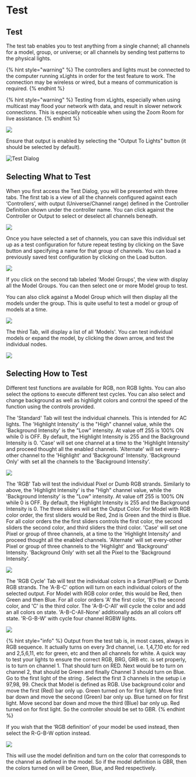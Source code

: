 # Test

## Test

The test tab enables you to test anything from a single channel; all channels for a model, group, or universe; or all channels by sending test patterns to the physical lights.

{% hint style="warning" %}
The controllers and lights must be connected to the computer running xLights in order for the test feature to work. The connection may be wireless or wired, but a means of communication is required.
{% endhint %}

{% hint style="warning" %}
Testing from xLights, especially when using multicast may flood your network with data, and result in slower network connections. This is especially noticeable when using the Zoom Room for live assistance.
{% endhint %}

![](https://lh5.googleusercontent.com/0Dm4AzgxkGb-lfbRgygMuSwoOJ0K0UiRCaOJljoXv5qhFzxBO-nTPhZVS4Rm3QdmNTy8taq2gHSnbWRL8vGZbdlNBctKmISkDPfe5o3zRjA89QL0J4qOTBqUqaWi2MwiXY66R0Rh)

Ensure that output is enabled by selecting the "Output To Lights" button (it should be selected by default).

![Test Dialog](<../../../.gitbook/assets/image (763).png>)

## Selecting What to Test

When you first access the Test Dialog, you will be presented with three tabs. The first tab is a view of all the channels configured against each ‘Controllers’, with output (Universe/Channel range) defined in the Controller Definition shown under the controller name. You can click against the Controller or Output to select or deselect all channels beneath.

![](<../../../.gitbook/assets/image (759).png>)

Once you have selected a set of channels, you can save this individual set up as a test configuration for future repeat testing by clicking on the Save button and specifying a name for that group of channels. You can load a previously saved test configuration by clicking on the Load button.

![](<../../../.gitbook/assets/image (750).png>)

If you click on the second tab labeled 'Model Groups', the view with display all the Model Groups. You can then select one or more Model group to test.

You can also click against a Model Group which will then display all the models under the group. This is quite useful to test a model or group of models at a time.

![](<../../../.gitbook/assets/image (733).png>)

The third Tab, will display a list of all 'Models'. You can test individual models or expand the model, by clicking the down arrow, and test the individual nodes.

![](<../../../.gitbook/assets/image (277).png>)

## Selecting How to Test

Different test functions are available for RGB, non RGB lights. You can also select the options to execute different test cycles. You can also select and change background as well as highlight colors and control the speed of the function using the controls provided.

The 'Standard' Tab will test the individual channels. This is intended for AC lights. The 'Highlight Intensity' is the "High" channel value, while the 'Background Intensity' is the "Low" intensity. At value off 255 is 100% ON while 0 is OFF. By default, the Highlight Intensity is 255 and the Background Intensity is 0. 'Case' will set one channel at a time to the 'Highlight Intensity' and proceed thought all the enabled channels. 'Alternate' will set every-other channel to the 'Highlight' and 'Background' Intensity. 'Background Only' with set all the channels to the 'Background Intensity'.

![](<../../../.gitbook/assets/image (656).png>)

The 'RGB' Tab will test the individual Pixel or Dumb RGB strands. Similarly to above, the 'Highlight Intensity' is the "High" channel value, while the 'Background Intensity' is the "Low" intensity. At value off 255 is 100% ON while 0 is OFF. By default, the Highlight Intensity is 255 and the Background Intensity is 0. The three sliders will set the Output Color. For Model with RGB color order, the first sliders would be Red, 2nd is Green and the third is Blue. For all color orders the the first sliders controls the first color, the second sliders the second color, and third sliders the third color. 'Case' will set one Pixel or group of three channels, at a time to the 'Highlight Intensity' and proceed thought all the enabled channels. 'Alternate' will set every-other Pixel or group of three channels to the 'Highlight' and 'Background' Intensity. 'Background Only' with set all the Pixel to the 'Background Intensity'.

![](<../../../.gitbook/assets/image (107).png>)

The 'RGB Cycle' Tab will test the individual colors in a Smart(Pixel) or Dumb RGB strands. The 'A-B-C' option will turn on each individual colors of the selected output. For Model with RGB color order, this would be Red, then Green and then Blue. For all color orders 'A' the first color, 'B's the second color, and 'C' is the third color. The 'A-B-C-All' will cycle the color and add an all colors on state. 'A-B-C-All-None' additionally adds an all colors off state. 'R-G-B-W' with cycle four channel RGBW lights.

![](<../../../.gitbook/assets/image (531).png>)

{% hint style="info" %}
Output from the test tab is, in most cases, always in RGB sequence. It actually turns on every 3rd channel, i.e. 1,4,7,10 etc for red and 2,5,6,11, etc for green, etc and then all channels for white. A quick way to test your lights to ensure the correct RGB, BRG, GRB etc. is set properly, is to turn on channel 1. That should turn on RED. Next would be to turn on channel 2, that should be Green and finally Channel 3 should turn on Blue. Go to the first light of the string . Select the first 3 channels in the setup i.e 97,98, 99. Check that Model is defined as RGB. Use background color and move the first (Red) bar only up. Green turned on for first light. Move first bar down and move the second (Green) bar only up. Blue turned on for first light. Move second bar down and move the third (Blue) bar only up. Red turned on for first light. So the controller should be set to GBR.
{% endhint %}

If you wish that the ‘RGB definition’ of your model be used instead, then select the R-G-B-W option instead.

![](<../../../.gitbook/assets/image (502).png>)

This will use the model definition and turn on the color that corresponds to the channel as defined in the model. So if the model definition is GBR, then the colors turned on will be Green, Blue, and Red respectively.

